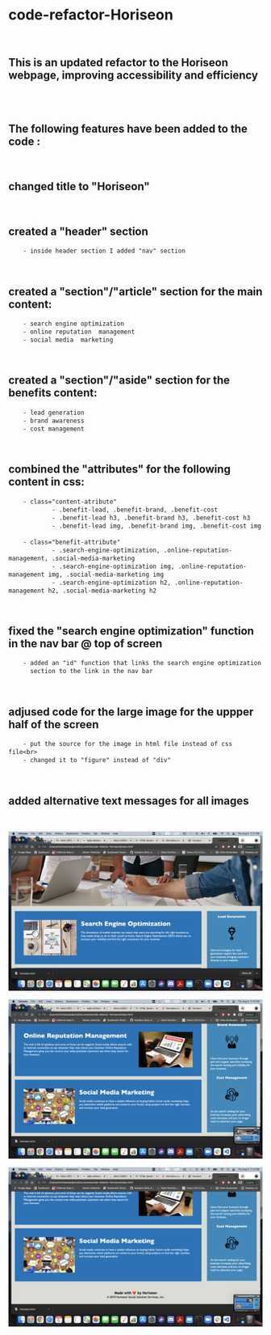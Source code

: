 # code-refactor-Horiseon
<br />

## This is an updated refactor to the Horiseon webpage, improving accessibility and efficiency
<br />
<br />

## The following features have been added to the code :
<br />

## changed title to "Horiseon"
<br />

## created a "header"  section

        - inside header section I added "nav" section
<br />

## created a "section"/"article" section for the main content:

        - search engine optimization
        - online reputation  management
        - social media  marketing
<br />

## created a "section"/"aside" section for the benefits content:

        - lead generation
        - brand awareness
        - cost management
<br />

## combined the "attributes" for the following content in css:

        - class="content-atribute"
                - .benefit-lead, .benefit-brand, .benefit-cost 
                - .benefit-lead h3, .benefit-brand h3, .benefit-cost h3
                - .benefit-lead img, .benefit-brand img, .benefit-cost img

        - class="benefit-attribute"
                - .search-engine-optimization, .online-reputation-management, .social-media-marketing
                - .search-engine-optimization img, .online-reputation-management img, .social-media-marketing img
                - .search-engine-optimization h2, .online-reputation-management h2, .social-media-marketing h2
<br />

## fixed the "search engine optimization" function in the nav bar @ top of screen<br>

        - added an "id" function that links the search engine optimization
          section to the link in the nav bar
<br />

## adjused code for the large image for the uppper half of the screen

        - put the source for the image in html file instead of css file<br>
        - changed it to "figure" instead of "div"
<br />

## added alternative text messages for all images
<br />

!["screen shot 1 of website after adjustments"](./assets/images/image-1.png)

!["screen shot 2 of website after adjustments"](./assets/images/image-2.png)

!["screen shot 3 of website after adjustments"](./assets/images/image-3.png)
